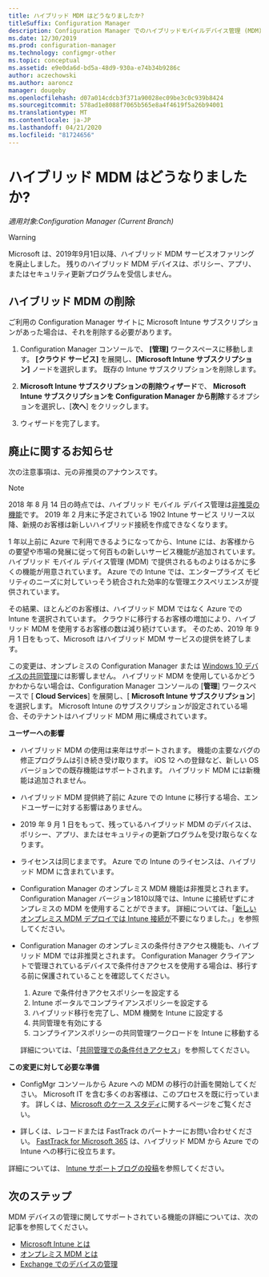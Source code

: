 ```yaml
---
title: ハイブリッド MDM はどうなりましたか?
titleSuffix: Configuration Manager
description: Configuration Manager でのハイブリッドモバイルデバイス管理 (MDM) の廃止について説明します。
ms.date: 12/30/2019
ms.prod: configuration-manager
ms.technology: configmgr-other
ms.topic: conceptual
ms.assetid: e9e0da6d-bd5a-48d9-930a-e74b34b9286c
author: aczechowski
ms.author: aaroncz
manager: dougeby
ms.openlocfilehash: d07a014cdcb3f371a90028ec09be3c0c939b8424
ms.sourcegitcommit: 578ad1e8088f7065b565e8a4f4619f5a26b94001
ms.translationtype: MT
ms.contentlocale: ja-JP
ms.lasthandoff: 04/21/2020
ms.locfileid: "81724656"
---
```

# <a name="what-happened-to-hybrid-mdm"></a>ハイブリッド MDM はどうなりましたか?

*適用対象:Configuration Manager (Current Branch)*

> [!WARNING]
> Microsoft は、2019年9月1日以降、ハイブリッド MDM サービスオファリングを廃止しました。 残りのハイブリッド MDM デバイスは、ポリシー、アプリ、またはセキュリティ更新プログラムを受信しません。

## <a name="remove-hybrid-mdm"></a>ハイブリッド MDM の削除

ご利用の Configuration Manager サイトに Microsoft Intune サブスクリプションがあった場合は、それを削除する必要があります。

1. Configuration Manager コンソールで、 **[管理]** ワークスペースに移動します。 **[クラウド サービス]** を展開し、**[Microsoft Intune サブスクリプション]** ノードを選択します。 既存の Intune サブスクリプションを削除します。

1. **Microsoft Intune サブスクリプションの削除ウィザード**で、 **Microsoft Intune サブスクリプションを Configuration Manager から削除**するオプションを選択し、[**次へ**] をクリックします。

1. ウィザードを完了します。

## <a name="deprecation-announcement"></a>廃止に関するお知らせ

次の注意事項は、元の非推奨のアナウンスです。

> [!NOTE]  
> 2018 年 8 月 14 日の時点では、ハイブリッド モバイル デバイス管理は[非推奨の機能](../../core/plan-design/changes/deprecated/removed-and-deprecated-cmfeatures.md)です。 2019 年 2 月末に予定されている 1902 Intune サービス リリース以降、新規のお客様は新しいハイブリッド接続を作成できなくなります。
> <!--Intune feature 2683117-->  
> 1 年以上前に Azure で利用できるようになってから、Intune には、お客様からの要望や市場の発展に従って何百もの新しいサービス機能が追加されています。 ハイブリッド モバイル デバイス管理 (MDM) で提供されるものよりはるかに多くの機能が用意されています。 Azure での Intune では、エンタープライズ モビリティのニーズに対していっそう統合された効率的な管理エクスペリエンスが提供されています。
>
> その結果、ほとんどのお客様は、ハイブリッド MDM ではなく Azure での Intune を選択されています。 クラウドに移行するお客様の増加により、ハイブリッド MDM を使用するお客様の数は減り続けています。 そのため、2019 年 9 月 1 日をもって、Microsoft はハイブリッド MDM サービスの提供を終了します。
>
> この変更は、オンプレミスの Configuration Manager または [Windows 10 デバイスの共同管理](../../comanage/overview.md)には影響しません。 ハイブリッド MDM を使用しているかどうかわからない場合は、Configuration Manager コンソールの [**管理**] ワークスペースで [ **Cloud Services**] を展開し、[ **Microsoft Intune サブスクリプション**] を選択します。 Microsoft Intune のサブスクリプションが設定されている場合、そのテナントはハイブリッド MDM 用に構成されています。
>
> **ユーザーへの影響**
>
> - ハイブリッド MDM の使用は来年はサポートされます。 機能の主要なバグの修正プログラムは引き続き受け取ります。 iOS 12 への登録など、新しい OS バージョンでの既存機能はサポートされます。 ハイブリッド MDM には新機能は追加されません。  
>
> - ハイブリッド MDM 提供終了前に Azure での Intune に移行する場合、エンドユーザーに対する影響はありません。  
>
> - 2019 年 9 月 1 日をもって、残っているハイブリッド MDM のデバイスは、ポリシー、アプリ、またはセキュリティの更新プログラムを受け取らなくなります。  
>
> - ライセンスは同じままです。 Azure での Intune のライセンスは、ハイブリッド MDM に含まれています。  
>
> - Configuration Manager のオンプレミス MDM 機能は非推奨とされます。 Configuration Manager バージョン1810以降では、Intune に接続せずにオンプレミスの MDM を使用することができます。 詳細については、「[新しいオンプレミス MDM デプロイでは Intune 接続が](../../core/plan-design/changes/whats-new-in-version-1810.md#bkmk_opmdm)不要になりました。」を参照してください。
>
> - Configuration Manager のオンプレミスの条件付きアクセス機能も、ハイブリッド MDM では非推奨とされます。 Configuration Manager クライアントで管理されているデバイスで条件付きアクセスを使用する場合は、移行する前に保護されていることを確認してください。
>     1. Azure で条件付きアクセスポリシーを設定する
>     2. Intune ポータルでコンプライアンスポリシーを設定する
>     3. ハイブリッド移行を完了し、MDM 機関を Intune に設定する
>     4. 共同管理を有効にする
>     5. コンプライアンスポリシーの共同管理ワークロードを Intune に移動する
>
>     詳細については、「[共同管理での条件付きアクセス](../../comanage/quickstart-conditional-access.md)」を参照してください。
>
> **この変更に対して必要な準備**
>
> - ConfigMgr コンソールから Azure への MDM の移行の計画を開始してください。 Microsoft IT を含む多くのお客様は、このプロセスを既に行っています。 詳しくは、[Microsoft のケース スタディ](https://aka.ms/Intune_MSFT)に関するページをご覧ください。  
>
> - 詳しくは、レコードまたは FastTrack のパートナーにお問い合わせください。 [FastTrack for Microsoft 365](https://aka.ms/hybrid_fasttrack) は、ハイブリッド MDM から Azure での Intune への移行に役立ちます。
>
> 詳細については、 [Intune サポートブログの投稿](https://aka.ms/hybrid_notification)を参照してください。

## <a name="next-steps"></a>次のステップ

MDM デバイスの管理に関してサポートされている機能の詳細については、次の記事を参照してください。

- [Microsoft Intune とは](https://docs.microsoft.com/intune/what-is-intune)
- [オンプレミス MDM とは](manage-mobile-devices-with-on-premises-infrastructure.md)
- [Exchange でのデバイスの管理](../deploy-use/manage-mobile-devices-with-exchange-activesync.md)
